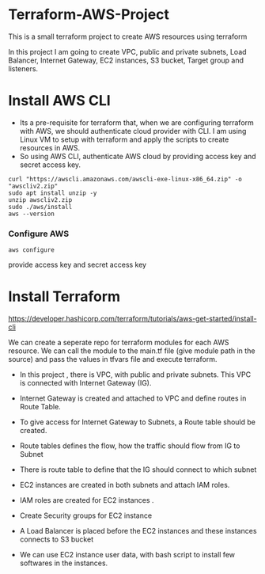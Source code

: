 # Terraform-AWS-Project
This is a small terraform project to create AWS resources using terraform 

In this project I am going to create VPC, public and private subnets, Load Balancer, Internet Gateway, EC2 instances, S3 bucket, Target group and listeners. 

# Install AWS CLI

* Its a pre-requisite for terraform that, when we are configuring terraform with AWS, we should authenticate cloud provider with CLI. I am using Linux VM to setup with terraform and apply the scripts to create resources in AWS.
* So using AWS CLI, authenticate AWS cloud by providing access key and secret access key.
```
curl "https://awscli.amazonaws.com/awscli-exe-linux-x86_64.zip" -o "awscliv2.zip"
sudo apt install unzip -y
unzip awscliv2.zip
sudo ./aws/install
aws --version
```

### Configure AWS
```
aws configure
```
provide access key and secret access key

# Install Terraform

https://developer.hashicorp.com/terraform/tutorials/aws-get-started/install-cli

We can create a seperate repo for terraform modules for each AWS resource. We can call the module to the main.tf file (give module path in the source) and pass the values in tfvars file and execute terraform.


* In this project , there is VPC, with public and private subnets. This VPC is connected with Internet Gateway (IG). 
* Internet Gateway is created and attached to VPC and define routes in Route Table.
* To give access for Internet Gateway to Subnets, a Route table should be created.
* Route tables defines the flow, how the traffic should flow from IG to Subnet
* There is route table to define that the IG should connect to which subnet
* EC2 instances are created in both subnets and attach IAM roles.
* IAM roles are created for EC2 instances .
* Create Security groups for EC2 instance
* A Load Balancer is placed before the EC2 instances and these instances connects to S3 bucket

* We can use EC2 instance user data, with bash script to install few softwares in the instances. 






